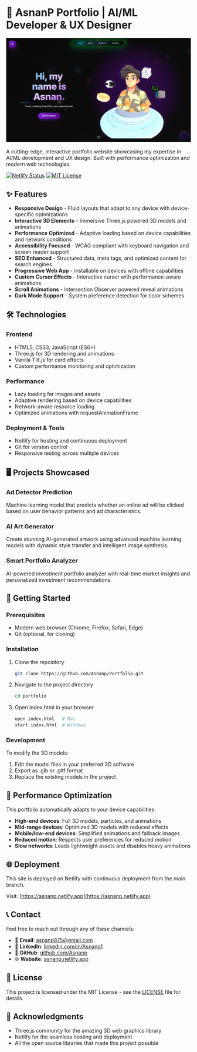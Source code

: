 # 🚀 AsnanP Portfolio | AI/ML Developer & UX Designer

![Portfolio Banner](image.png)

A cutting-edge, interactive portfolio website showcasing my expertise in AI/ML development and UX design. Built with performance optimization and modern web technologies.

[![Netlify Status](https://api.netlify.com/api/v1/badges/your-netlify-badge/deploy-status)](https://asnanp.netlify.app)
[![MIT License](https://img.shields.io/badge/License-MIT-green.svg)](LICENSE)

## ✨ Features

- **Responsive Design** - Fluid layouts that adapt to any device with device-specific optimizations
- **Interactive 3D Elements** - Immersive Three.js powered 3D models and animations
- **Performance Optimized** - Adaptive loading based on device capabilities and network conditions
- **Accessibility Focused** - WCAG compliant with keyboard navigation and screen reader support
- **SEO Enhanced** - Structured data, meta tags, and optimized content for search engines
- **Progressive Web App** - Installable on devices with offline capabilities
- **Custom Cursor Effects** - Interactive cursor with performance-aware animations
- **Scroll Animations** - Intersection Observer powered reveal animations
- **Dark Mode Support** - System preference detection for color schemes

## 🛠️ Technologies

### Frontend
- HTML5, CSS3, JavaScript (ES6+)
- Three.js for 3D rendering and animations
- Vanilla Tilt.js for card effects
- Custom performance monitoring and optimization

### Performance
- Lazy loading for images and assets
- Adaptive rendering based on device capabilities
- Network-aware resource loading
- Optimized animations with requestAnimationFrame

### Deployment & Tools
- Netlify for hosting and continuous deployment
- Git for version control
- Responsive testing across multiple devices

## 🖥️ Projects Showcased

### Ad Detector Prediction
Machine learning model that predicts whether an online ad will be clicked based on user behavior patterns and ad characteristics.

### AI Art Generator
Create stunning AI-generated artwork using advanced machine learning models with dynamic style transfer and intelligent image synthesis.

### Smart Portfolio Analyzer
AI-powered investment portfolio analyzer with real-time market insights and personalized investment recommendations.

## 🚀 Getting Started

### Prerequisites
- Modern web browser (Chrome, Firefox, Safari, Edge)
- Git (optional, for cloning)

### Installation

1. Clone the repository
   ```bash
   git clone https://github.com/Asnanp/Portfolio.git
   ```

2. Navigate to the project directory
   ```bash
   cd portfolio
   ```

3. Open index.html in your browser
   ```bash
   open index.html   # Mac
   start index.html  # Windows
   ```

### Development

To modify the 3D models:
1. Edit the model files in your preferred 3D software
2. Export as .glb or .gltf format
3. Replace the existing models in the project

## 📱 Performance Optimization

This portfolio automatically adapts to your device capabilities:

- **High-end devices**: Full 3D models, particles, and animations
- **Mid-range devices**: Optimized 3D models with reduced effects
- **Mobile/low-end devices**: Simplified animations and fallback images
- **Reduced motion**: Respects user preferences for reduced motion
- **Slow networks**: Loads lightweight assets and disables heavy animations

## 🌐 Deployment

This site is deployed on Netlify with continuous deployment from the main branch.

Visit: [https://asnanp.netlify.app](https://asnanp.netlify.app)

## 📞 Contact

Feel free to reach out through any of these channels:

- 📧 **Email**: [asnanp875@gmail.com](mailto:asnanp875@gmail.com)
- 💼 **LinkedIn**: [linkedin.com/in/Asnanp1](https://linkedin.com/in/Asnanp1)
- 🐙 **GitHub**: [github.com/Asnanp](https://github.com/Asnanp)
- 🌐 **Website**: [asnanp.netlify.app](https://asnanp.netlify.app)

## 📄 License

This project is licensed under the MIT License - see the [LICENSE](LICENSE) file for details.

## 🙏 Acknowledgments

- Three.js community for the amazing 3D web graphics library
- Netlify for the seamless hosting and deployment
- All the open source libraries that made this project possible
